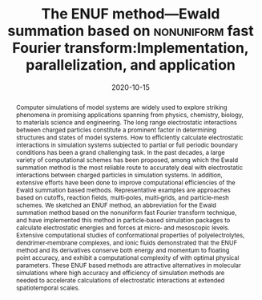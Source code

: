 ---
title: The <span  style="font-variant:small-caps;">ENUF</span> method—Ewald  summation based on <span  style="font-variant:small-caps;">nonuniform</span> fast Fourier  transform:Implementation, parallelization, and application
authors:
- Sheng‐Chun Yang
- Bin Li
- You‐Liang Zhu
- Aatto Laaksonen
- Yong‐Lei Wang
date: '2020-10-15'
doi: 10.1002/jcc.26395
publish_types: 期刊文章
publication: Journal of Computational Chemistry
publication_short: J Comput Chem
abstract:                             Computer simulations of model systems are widely used to  explore striking phenomena in promising applications spanning from  physics, chemistry, biology, to materials science and engineering. The  long range electrostatic interactions between charged particles  constitute a prominent factor in determining structures and states of  model systems. How to efficiently calculate electrostatic interactions  in simulation systems subjected to partial or full periodic boundary  conditions has been a grand challenging task. In the past decades, a  large variety of computational schemes has been proposed, among which  the Ewald summation method is the most reliable route to accurately deal  with electrostatic interactions between charged particles in simulation  systems. In addition, extensive efforts have been done to improve  computational efficiencies of the Ewald summation based methods.  Representative examples are approaches based on cutoffs, reaction  fields, multi‐poles, multi‐grids, and particle‐mesh schemes. We sketched  an ENUF method, an abbreviation for the Ewald summation method based on  the nonuniform fast Fourier transform technique, and have implemented  this method in particle‐based simulation packages to calculate  electrostatic energies and forces at micro‐ and mesoscopic levels.  Extensive computational studies of conformational properties of  polyelectrolytes, dendrimer‐membrane complexes, and ionic fluids  demonstrated that the ENUF method and its derivatives conserve both  energy and momentum to floating point accuracy, and exhibit a  computational complexity of                              with optimal physical parameters. These ENUF based methods  are attractive alternatives in molecular simulations where high  accuracy and efficiency of simulation methods are needed to accelerate  calculations of electrostatic interactions at extended spatiotemporal  scales.
url_pdf: https://onlinelibrary.wiley.com/doi/10.1002/jcc.26395
---
